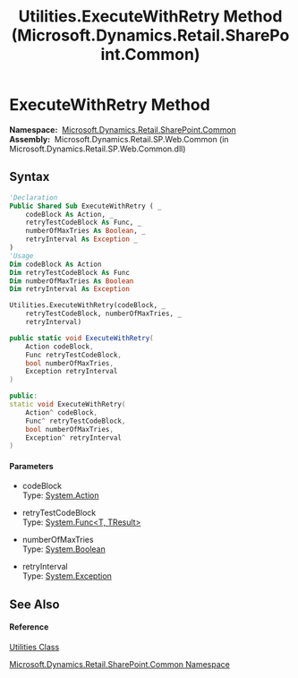 ﻿---
title: Utilities.ExecuteWithRetry Method  (Microsoft.Dynamics.Retail.SharePoint.Common)
TOCTitle: ExecuteWithRetry Method
ms:assetid: M:Microsoft.Dynamics.Retail.SharePoint.Common.Utilities.ExecuteWithRetry(System.Action,System.Func`2,System.Boolean,System.Exception)
ms:mtpsurl: https://technet.microsoft.com/en-us/library/Dn694247(v=AX.60)
ms:contentKeyID: 62204671
ms.date: 05/18/2015
mtps_version: v=AX.60
f1_keywords:
- Microsoft.Dynamics.Retail.SharePoint.Common.Utilities.ExecuteWithRetry
dev_langs:
- CSharp
- C++
- VB
---

# ExecuteWithRetry Method

**Namespace:**  [Microsoft.Dynamics.Retail.SharePoint.Common](microsoft-dynamics-retail-sharepoint-common-namespace.md)  
**Assembly:**  Microsoft.Dynamics.Retail.SP.Web.Common (in Microsoft.Dynamics.Retail.SP.Web.Common.dll)

## Syntax

``` vb
'Declaration
Public Shared Sub ExecuteWithRetry ( _
    codeBlock As Action, _
    retryTestCodeBlock As Func, _
    numberOfMaxTries As Boolean, _
    retryInterval As Exception _
)
'Usage
Dim codeBlock As Action
Dim retryTestCodeBlock As Func
Dim numberOfMaxTries As Boolean
Dim retryInterval As Exception

Utilities.ExecuteWithRetry(codeBlock, _
    retryTestCodeBlock, numberOfMaxTries, _
    retryInterval)
```

``` csharp
public static void ExecuteWithRetry(
    Action codeBlock,
    Func retryTestCodeBlock,
    bool numberOfMaxTries,
    Exception retryInterval
)
```

``` c++
public:
static void ExecuteWithRetry(
    Action^ codeBlock, 
    Func^ retryTestCodeBlock, 
    bool numberOfMaxTries, 
    Exception^ retryInterval
)
```

#### Parameters

  - codeBlock  
    Type: [System.Action](https://technet.microsoft.com/en-us/library/bb534741\(v=ax.60\))  

<!-- end list -->

  - retryTestCodeBlock  
    Type: [System.Func\<T, TResult\>](https://technet.microsoft.com/en-us/library/bb549151\(v=ax.60\))  

<!-- end list -->

  - numberOfMaxTries  
    Type: [System.Boolean](https://technet.microsoft.com/en-us/library/a28wyd50\(v=ax.60\))  

<!-- end list -->

  - retryInterval  
    Type: [System.Exception](https://technet.microsoft.com/en-us/library/c18k6c59\(v=ax.60\))  

## See Also

#### Reference

[Utilities Class](utilities-class-microsoft-dynamics-retail-sharepoint-common.md)

[Microsoft.Dynamics.Retail.SharePoint.Common Namespace](microsoft-dynamics-retail-sharepoint-common-namespace.md)


